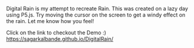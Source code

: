 Digital Rain is my attempt to recreate Rain. This was created on a lazy day using P5.js. Try moving the cursor on the screen to get a windy effect on the rain. Let me know how you feel!

Click on the link to checkout the Demo :)
https://sagarkalbande.github.io/DigitalRain/
